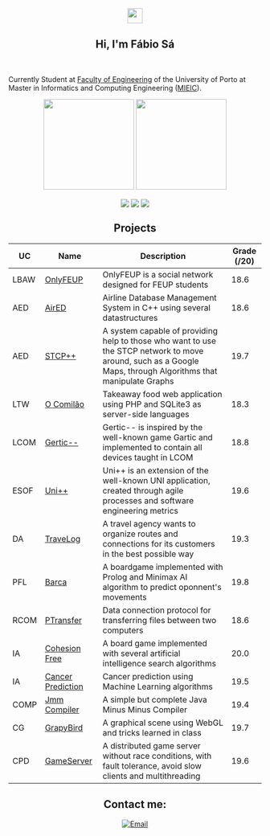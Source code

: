 <div align = "center">
<img href="center" src="https://raw.githubusercontent.com/MartinHeinz/MartinHeinz/master/wave.gif" width="30px">
<h2 align = "center" >Hi, I'm Fábio Sá </h2>
</div>
<br>

Currently Student at [Faculty of Engineering](https://sigarra.up.pt/feup/pt/web_page.inicial) of the University of Porto at Master in Informatics and Computing Engineering ([MIEIC](https://sigarra.up.pt/feup/pt/cur_geral.cur_view?pv_curso_id=742)).

<div align="center">
  <img height="180em" src="https://github-readme-stats.vercel.app/api?username=Fabio-A-Sa&show_icons=true&theme=dracula&include_all_commits=true&count_private=true"/>
  <img height="180em" src="https://github-readme-stats.vercel.app/api/top-langs/?username=Fabio-A-Sa&layout=compact&langs_count=7&theme=dracula"/>   
</div>

<p align = "center">
<img align="center" src="https://img.shields.io/badge/Operating System-Linux-informational?style=flat&logo=Linux&logoColor=white&color=EC8D5E">
<img align="center" src="https://img.shields.io/badge/Tools for coding -Git-informational?style=flat&logo=Git&logoColor=white&color=4293F2">
<img align="center" src="https://img.shields.io/badge/Editors-Visual Studio Code -informational?style=flat&logo=visual-studio-code&logoColor=white&color=42F29E">
</p>

<h2 align = "center" >Projects</h2>
<p align = "center">

| UC   | Name      | Description                                                                                                                                                   | Grade (/20) |
|------|-----------|---------------------------------------------------------------------------------------------------------------------------------------------------------------|-------------|
| LBAW | [OnlyFEUP](https://github.com/Fabio-A-Sa/Y3S1-LabDBWeb/tree/main/Project)  | OnlyFEUP is a social network designed for FEUP students                                                                                                        | 18.6        |
| AED  | [AirED](https://github.com/Fabio-A-Sa/Y2S1-AlgoritmosEstruturasDeDados/tree/main/Project%201)     | Airline Database Management System in C++ using several datastructures                                                                                        | 18.6        |
| AED  | [STCP++](https://github.com/Fabio-A-Sa/Y2S1-AlgoritmosEstruturasDeDados/tree/main/Project%202)    | A system capable of providing help to those who want to use the STCP network to move around, such as a Google Maps, through Algorithms that manipulate Graphs | 19.7        |
| LTW  | [O Comilão](https://github.com/Fabio-A-Sa/Y2S2-LinguagensTecnologiasWeb/tree/main/Project) | Takeaway food web application using PHP and SQLite3 as server-side languages                                                                                  | 18.3        |
| LCOM | [Gertic--](https://github.com/Fabio-A-Sa/Y2S2-LabComputadores/tree/main/Project)  | Gertic-- is inspired by the well-known game Gartic and implemented to contain all devices taught in LCOM                                                      | 18.8        |
| ESOF | [Uni++](https://github.com/Fabio-A-Sa/Y2S2-SoftwareEngineer/tree/main/Project)     | Uni++ is an extension of the well-known UNI application, created through agile processes and software engineering metrics                                     | 19.6        |
| DA   | [TraveLog](https://github.com/Fabio-A-Sa/Y2S2-DesenhoDeAlgoritmos/tree/main/Project%202)  | A travel agency wants to organize routes and connections for its customers in the best possible way                                                           | 19.3        |
| PFL  | [Barca](https://github.com/Fabio-A-Sa/Y3S1-ProgFuncionalLogica/tree/main/Project2)     | A boardgame implemented with Prolog and Minimax AI algorithm to predict oponnent's movements                                                                  | 19.8        |
| RCOM  | [PTransfer](https://github.com/Fabio-A-Sa/Y3S1-RedesComputadores/tree/main/Project1)     |  Data connection protocol for transferring files between two computers                                                                | 18.6        |
| IA   | [Cohesion Free](https://github.com/Fabio-A-Sa/Y3S2-InteligenciaArtificial/tree/main/Project%201)     |  A board game implemented with several artificial intelligence search algorithms                                                                | 20.0        |
| IA   | [Cancer Prediction](https://github.com/Fabio-A-Sa/Y3S2-InteligenciaArtificial/tree/main/Project%202)     |  Cancer prediction using Machine Learning algorithms                                                                | 19.5        |
| COMP   | [Jmm Compiler](https://github.com/Fabio-A-Sa/Y3S2-Compiladores/tree/main/Project/CheckpointFinal)     |  A simple but complete Java Minus Minus Compiler                                                                | 19.4        |
| CG   | [GrapyBird](https://github.com/Fabio-A-Sa/Y3S2-ComputacaoGrafica/tree/main/Project)     |  A graphical scene using WebGL and tricks learned in class                                                                | 19.7        |
| CPD   | [GameServer](https://github.com/Fabio-A-Sa/Y3S2-ComputacaoParalelaDistribuida/tree/main/Project%202)     |  A distributed game server without race conditions, with fault tolerance, avoid slow clients and multithreading                                                               | 19.6        |

<h2 align = "center" >Contact me:</h2>
<p align="center">
<a href="mailto:up202007658@edu.fe.up.pt" >
  <img align="center" title="Email" src="https://camo.githubusercontent.com/571384769c09e0c66b45e39b5be70f68f552db3e2b2311bc2064f0d4a9f5983b/68747470733a2f2f696d672e736869656c64732e696f2f62616467652f476d61696c2d4431343833363f7374796c653d666f722d7468652d6261646765266c6f676f3d676d61696c266c6f676f436f6c6f723d7768697465"/>
</a>
</p>
